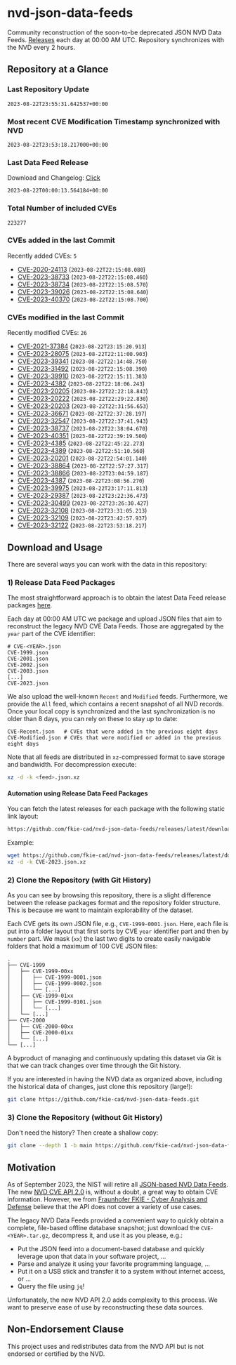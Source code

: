 # nvd-json-data-feeds

Community reconstruction of the soon-to-be deprecated JSON NVD Data Feeds. 
[Releases](https://github.com/fkie-cad/nvd-json-data-feeds/releases/latest) each day at 00:00 AM UTC.
Repository synchronizes with the NVD every 2 hours.

## Repository at a Glance

### Last Repository Update

```plain
2023-08-22T23:55:31.642537+00:00
```

### Most recent CVE Modification Timestamp synchronized with NVD

```plain
2023-08-22T23:53:18.217000+00:00
```

### Last Data Feed Release

Download and Changelog: [Click](https://github.com/fkie-cad/nvd-json-data-feeds/releases/latest)

```plain
2023-08-22T00:00:13.564184+00:00
```

### Total Number of included CVEs

```plain
223277
```

### CVEs added in the last Commit

Recently added CVEs: `5`

* [CVE-2020-24113](CVE-2020/CVE-2020-241xx/CVE-2020-24113.json) (`2023-08-22T22:15:08.080`)
* [CVE-2023-38733](CVE-2023/CVE-2023-387xx/CVE-2023-38733.json) (`2023-08-22T22:15:08.460`)
* [CVE-2023-38734](CVE-2023/CVE-2023-387xx/CVE-2023-38734.json) (`2023-08-22T22:15:08.570`)
* [CVE-2023-39026](CVE-2023/CVE-2023-390xx/CVE-2023-39026.json) (`2023-08-22T22:15:08.640`)
* [CVE-2023-40370](CVE-2023/CVE-2023-403xx/CVE-2023-40370.json) (`2023-08-22T22:15:08.700`)


### CVEs modified in the last Commit

Recently modified CVEs: `26`

* [CVE-2021-37384](CVE-2021/CVE-2021-373xx/CVE-2021-37384.json) (`2023-08-22T23:15:20.913`)
* [CVE-2023-28075](CVE-2023/CVE-2023-280xx/CVE-2023-28075.json) (`2023-08-22T22:11:00.903`)
* [CVE-2023-39341](CVE-2023/CVE-2023-393xx/CVE-2023-39341.json) (`2023-08-22T22:14:48.750`)
* [CVE-2023-31492](CVE-2023/CVE-2023-314xx/CVE-2023-31492.json) (`2023-08-22T22:15:08.390`)
* [CVE-2023-39910](CVE-2023/CVE-2023-399xx/CVE-2023-39910.json) (`2023-08-22T22:15:11.383`)
* [CVE-2023-4382](CVE-2023/CVE-2023-43xx/CVE-2023-4382.json) (`2023-08-22T22:18:06.243`)
* [CVE-2023-20205](CVE-2023/CVE-2023-202xx/CVE-2023-20205.json) (`2023-08-22T22:22:18.843`)
* [CVE-2023-20222](CVE-2023/CVE-2023-202xx/CVE-2023-20222.json) (`2023-08-22T22:29:22.830`)
* [CVE-2023-20203](CVE-2023/CVE-2023-202xx/CVE-2023-20203.json) (`2023-08-22T22:31:56.653`)
* [CVE-2023-36671](CVE-2023/CVE-2023-366xx/CVE-2023-36671.json) (`2023-08-22T22:37:28.197`)
* [CVE-2023-32547](CVE-2023/CVE-2023-325xx/CVE-2023-32547.json) (`2023-08-22T22:37:41.943`)
* [CVE-2023-38737](CVE-2023/CVE-2023-387xx/CVE-2023-38737.json) (`2023-08-22T22:38:04.670`)
* [CVE-2023-40351](CVE-2023/CVE-2023-403xx/CVE-2023-40351.json) (`2023-08-22T22:39:19.500`)
* [CVE-2023-4385](CVE-2023/CVE-2023-43xx/CVE-2023-4385.json) (`2023-08-22T22:45:22.273`)
* [CVE-2023-4389](CVE-2023/CVE-2023-43xx/CVE-2023-4389.json) (`2023-08-22T22:51:10.560`)
* [CVE-2023-20201](CVE-2023/CVE-2023-202xx/CVE-2023-20201.json) (`2023-08-22T22:54:01.140`)
* [CVE-2023-38864](CVE-2023/CVE-2023-388xx/CVE-2023-38864.json) (`2023-08-22T22:57:27.317`)
* [CVE-2023-38866](CVE-2023/CVE-2023-388xx/CVE-2023-38866.json) (`2023-08-22T23:04:59.187`)
* [CVE-2023-4387](CVE-2023/CVE-2023-43xx/CVE-2023-4387.json) (`2023-08-22T23:08:56.270`)
* [CVE-2023-39975](CVE-2023/CVE-2023-399xx/CVE-2023-39975.json) (`2023-08-22T23:17:11.813`)
* [CVE-2023-29387](CVE-2023/CVE-2023-293xx/CVE-2023-29387.json) (`2023-08-22T23:22:36.473`)
* [CVE-2023-30499](CVE-2023/CVE-2023-304xx/CVE-2023-30499.json) (`2023-08-22T23:26:30.427`)
* [CVE-2023-32108](CVE-2023/CVE-2023-321xx/CVE-2023-32108.json) (`2023-08-22T23:31:05.213`)
* [CVE-2023-32109](CVE-2023/CVE-2023-321xx/CVE-2023-32109.json) (`2023-08-22T23:42:57.937`)
* [CVE-2023-32122](CVE-2023/CVE-2023-321xx/CVE-2023-32122.json) (`2023-08-22T23:53:18.217`)


## Download and Usage

There are several ways you can work with the data in this repository:

### 1) Release Data Feed Packages

The most straightforward approach is to obtain the latest Data Feed release packages [here](https://github.com/fkie-cad/nvd-json-data-feeds/releases/latest).

Each day at 00:00 AM UTC we package and upload JSON files that aim to reconstruct the legacy NVD CVE Data Feeds.
Those are aggregated by the `year` part of the CVE identifier:

```
# CVE-<YEAR>.json
CVE-1999.json
CVE-2001.json
CVE-2002.json
CVE-2003.json
[...]
CVE-2023.json
```

We also upload the well-known `Recent` and `Modified` feeds.
Furthermore, we provide the `All` feed, which contains a recent snapshot of all NVD records.
Once your local copy is synchronized and the last synchronization is no older than 8 days, you can rely on these to stay up to date:

```plain
CVE-Recent.json   # CVEs that were added in the previous eight days
CVE-Modified.json # CVEs that were modified or added in the previous eight days
```

Note that all feeds are distributed in `xz`-compressed format to save storage and bandwidth.
For decompression execute:

```sh
xz -d -k <feed>.json.xz
```


#### Automation using Release Data Feed Packages

You can fetch the latest releases for each package with the following static link layout:

```sh
https://github.com/fkie-cad/nvd-json-data-feeds/releases/latest/download/CVE-<YEAR>.json.xz
```

Example:

```sh
wget https://github.com/fkie-cad/nvd-json-data-feeds/releases/latest/download/CVE-2023.json.xz
xz -d -k CVE-2023.json.xz
```

### 2) Clone the Repository (with Git History)

As you can see by browsing this repository, there is a slight difference between the release packages format and the repository folder structure.
This is because we want to maintain explorability of the dataset.

Each CVE gets its own JSON file, e.g., `CVE-1999-0001.json`.
Here, each file is put into a folder layout that first sorts by CVE `year` identifier part and then by `number` part.
We mask (`xx`) the last two digits to create easily navigable folders that hold a maximum of 100 CVE JSON files:

```plain
.
├── CVE-1999
│   ├── CVE-1999-00xx
│   │   ├── CVE-1999-0001.json
│   │   ├── CVE-1999-0002.json
│   │   └── [...]
│   ├── CVE-1999-01xx
│   │   ├── CVE-1999-0101.json
│   │   └── [...]
│   └── [...]
├── CVE-2000
│   ├── CVE-2000-00xx
│   ├── CVE-2000-01xx
│   └── [...]
└── [...]
```

A byproduct of managing and continuously updating this dataset via Git is that we can track changes over time through the Git history.

If you are interested in having the NVD data as organized above, including the historical data of changes, just clone this repository (large!):

```sh
git clone https://github.com/fkie-cad/nvd-json-data-feeds.git
```

### 3) Clone the Repository (without Git History)

Don't need the history? Then create a shallow copy:

```sh
git clone --depth 1 -b main https://github.com/fkie-cad/nvd-json-data-feeds.git
```

## Motivation

As of September 2023, the NIST will retire all [JSON-based NVD Data Feeds](https://nvd.nist.gov/vuln/data-feeds#divRetirementBanner-1).
The new [NVD CVE API 2.0](https://nvd.nist.gov/developers/vulnerabilities) is, without a doubt, a great way to obtain CVE information.
However, we from [Fraunhofer FKIE - Cyber Analysis and Defense](https://www.fkie.fraunhofer.de/en/departments/cad.html) believe that the API does not cover a variety of use cases.

The legacy NVD Data Feeds provided a convenient way to quickly obtain a complete, file-based offline database snapshot; just download the `CVE-<YEAR>.tar.gz`, decompress it, and use it as you please, e.g.:

* Put the JSON feed into a document-based database and quickly leverage upon that data in your software project, ...
* Parse and analyze it using your favorite programming language, ...
* Put it on a USB stick and transfer it to a system without internet access, or ...
* Query the file using `jq`!

Unfortunately, the new NVD API 2.0 adds complexity to this process.
We want to preserve ease of use by reconstructing these data sources.

## Non-Endorsement Clause

This project uses and redistributes data from the NVD API but is not endorsed or certified by the NVD.